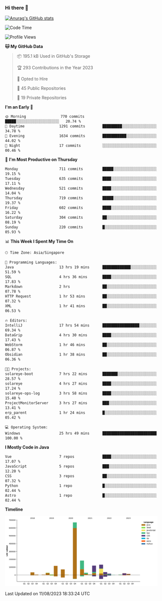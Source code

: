 ### Hi there 👋

[![Anurag's GitHub stats](https://github-readme-stats.vercel.app/api?username=xiumu2017&show_icons=true&theme=radical)](https://github.com/anuraghazra/github-readme-stats)

<!--
**xiumu2017/xiumu2017** is a ✨ _special_ ✨ repository because its `README.md` (this file) appears on your GitHub profile.

Here are some ideas to get you started:

- 🔭 I’m currently working on ...
- 🌱 I’m currently learning ...
- 👯 I’m looking to collaborate on ...
- 🤔 I’m looking for help with ...
- 💬 Ask me about ...
- 📫 How to reach me: ...
- 😄 Pronouns: ...
- ⚡ Fun fact: ...
-->

<!--START_SECTION:waka-->
![Code Time](http://img.shields.io/badge/Code%20Time-1%2C647%20hrs%204%20mins-blue)

![Profile Views](http://img.shields.io/badge/Profile%20Views-0-blue)

**🐱 My GitHub Data** 

> 📦 195.1 kB Used in GitHub's Storage 
 > 
> 🏆 293 Contributions in the Year 2023
 > 
> 💼 Opted to Hire
 > 
> 📜 45 Public Repositories 
 > 
> 🔑 19 Private Repositories 
 > 
**I'm an Early 🐤** 

```text
🌞 Morning                770 commits         █████░░░░░░░░░░░░░░░░░░░░   20.74 % 
🌆 Daytime                1291 commits        █████████░░░░░░░░░░░░░░░░   34.78 % 
🌃 Evening                1634 commits        ███████████░░░░░░░░░░░░░░   44.02 % 
🌙 Night                  17 commits          ░░░░░░░░░░░░░░░░░░░░░░░░░   00.46 % 
```
📅 **I'm Most Productive on Thursday** 

```text
Monday                   711 commits         █████░░░░░░░░░░░░░░░░░░░░   19.15 % 
Tuesday                  635 commits         ████░░░░░░░░░░░░░░░░░░░░░   17.11 % 
Wednesday                521 commits         ████░░░░░░░░░░░░░░░░░░░░░   14.04 % 
Thursday                 719 commits         █████░░░░░░░░░░░░░░░░░░░░   19.37 % 
Friday                   602 commits         ████░░░░░░░░░░░░░░░░░░░░░   16.22 % 
Saturday                 304 commits         ██░░░░░░░░░░░░░░░░░░░░░░░   08.19 % 
Sunday                   220 commits         █░░░░░░░░░░░░░░░░░░░░░░░░   05.93 % 
```


📊 **This Week I Spent My Time On** 

```text
🕑︎ Time Zone: Asia/Singapore

💬 Programming Languages: 
Java                     13 hrs 19 mins      █████████████░░░░░░░░░░░░   51.59 % 
SQL                      4 hrs 36 mins       ████░░░░░░░░░░░░░░░░░░░░░   17.83 % 
Markdown                 2 hrs               ██░░░░░░░░░░░░░░░░░░░░░░░   07.78 % 
HTTP Request             1 hr 53 mins        ██░░░░░░░░░░░░░░░░░░░░░░░   07.32 % 
XML                      1 hr 41 mins        ██░░░░░░░░░░░░░░░░░░░░░░░   06.53 % 

🔥 Editors: 
IntelliJ                 17 hrs 54 mins      █████████████████░░░░░░░░   69.34 % 
DataGrip                 4 hrs 30 mins       ████░░░░░░░░░░░░░░░░░░░░░   17.43 % 
WebStorm                 1 hr 46 mins        ██░░░░░░░░░░░░░░░░░░░░░░░   06.87 % 
Obsidian                 1 hr 38 mins        ██░░░░░░░░░░░░░░░░░░░░░░░   06.36 % 

🐱‍💻 Projects: 
solareye-boot            7 hrs 22 mins       ███████░░░░░░░░░░░░░░░░░░   28.57 % 
solareye                 4 hrs 27 mins       ████░░░░░░░░░░░░░░░░░░░░░   17.24 % 
solareye-ops-log         3 hrs 58 mins       ████░░░░░░░░░░░░░░░░░░░░░   15.40 % 
ProjectMonitorServer     3 hrs 27 mins       ███░░░░░░░░░░░░░░░░░░░░░░   13.41 % 
erp_parent               1 hr 24 mins        █░░░░░░░░░░░░░░░░░░░░░░░░   05.42 % 

💻 Operating System: 
Windows                  25 hrs 49 mins      █████████████████████████   100.00 % 
```

**I Mostly Code in Java** 

```text
Vue                      7 repos             ████░░░░░░░░░░░░░░░░░░░░░   17.07 % 
JavaScript               5 repos             ███░░░░░░░░░░░░░░░░░░░░░░   12.20 % 
CSS                      3 repos             ██░░░░░░░░░░░░░░░░░░░░░░░   07.32 % 
Python                   1 repo              █░░░░░░░░░░░░░░░░░░░░░░░░   02.44 % 
Astro                    1 repo              █░░░░░░░░░░░░░░░░░░░░░░░░   02.44 % 
```



**Timeline**

![Lines of Code chart](https://raw.githubusercontent.com/xiumu2017/xiumu2017/main/assets/bar_graph.png)


 Last Updated on 11/08/2023 18:33:24 UTC
<!--END_SECTION:waka-->
